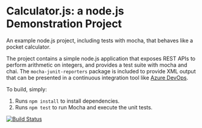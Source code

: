 Calculator.js: a node.js Demonstration Project
==============================================
An example node.js project, including tests with mocha, that behaves like
a pocket calculator.

The project contains a simple node.js application that exposes REST APIs
to perform arithmetic on integers, and provides a test suite with mocha
and chai.  The `mocha-junit-reporters` package is included to provide XML
output that can be presented in a continuous integration tool like
[Azure DevOps](https://azure.com/devops).

To build, simply:

1. Runs `npm install` to install dependencies.
2. Runs `npm test` to run Mocha and execute the unit tests.

[![Build Status](https://dev.azure.com/lezleynyatsine/Configuring%20Agent%20Pools%20and%20Understanding%20Pipeline%20Styles/_apis/build/status/Knyatsine.calculator?branchName=master)](https://dev.azure.com/lezleynyatsine/Configuring%20Agent%20Pools%20and%20Understanding%20Pipeline%20Styles/_build/latest?definitionId=30&branchName=master)
